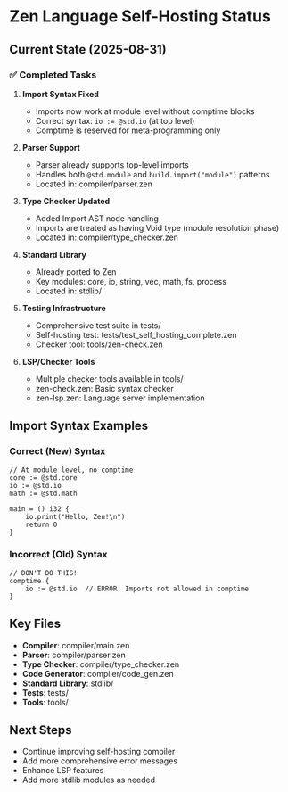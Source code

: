 # Zen Language Self-Hosting Status

## Current State (2025-08-31)

### ✅ Completed Tasks

1. **Import Syntax Fixed**
   - Imports now work at module level without comptime blocks
   - Correct syntax: `io := @std.io` (at top level)
   - Comptime is reserved for meta-programming only

2. **Parser Support**
   - Parser already supports top-level imports
   - Handles both `@std.module` and `build.import("module")` patterns
   - Located in: compiler/parser.zen

3. **Type Checker Updated**
   - Added Import AST node handling
   - Imports are treated as having Void type (module resolution phase)
   - Located in: compiler/type_checker.zen

4. **Standard Library**
   - Already ported to Zen
   - Key modules: core, io, string, vec, math, fs, process
   - Located in: stdlib/

5. **Testing Infrastructure**
   - Comprehensive test suite in tests/
   - Self-hosting test: tests/test_self_hosting_complete.zen
   - Checker tool: tools/zen-check.zen

6. **LSP/Checker Tools**
   - Multiple checker tools available in tools/
   - zen-check.zen: Basic syntax checker
   - zen-lsp.zen: Language server implementation

## Import Syntax Examples

### Correct (New) Syntax
```zen
// At module level, no comptime
core := @std.core
io := @std.io
math := @std.math

main = () i32 {
    io.print("Hello, Zen!\n")
    return 0
}
```

### Incorrect (Old) Syntax
```zen
// DON'T DO THIS!
comptime {
    io := @std.io  // ERROR: Imports not allowed in comptime
}
```

## Key Files

- **Compiler**: compiler/main.zen
- **Parser**: compiler/parser.zen
- **Type Checker**: compiler/type_checker.zen
- **Code Generator**: compiler/code_gen.zen
- **Standard Library**: stdlib/
- **Tests**: tests/
- **Tools**: tools/

## Next Steps

- Continue improving self-hosting compiler
- Add more comprehensive error messages
- Enhance LSP features
- Add more stdlib modules as needed
